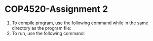 # COP4520-Assignment 2
1. To compile program, use the following command while in the same directory as the program file:
2. To run, use the following command:
